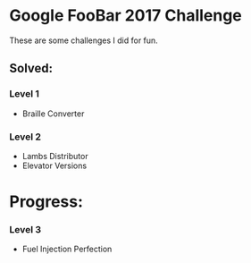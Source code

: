 # Google FooBar 2017 Challenge
These are some challenges I did for fun.

## Solved:
### Level 1
* Braille Converter

### Level 2 
* Lambs Distributor
* Elevator Versions

# Progress:
### Level 3 
* Fuel Injection Perfection
